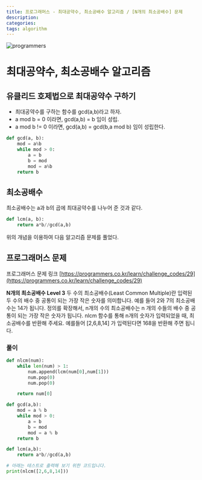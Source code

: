 ```yaml
---
title: 프로그래머스 - 최대공약수, 최소공배수 알고리즘 / [N개의 최소공배수] 문제
description: 
categories: 
tags: algorithm
---
```


![programmers](https://cdn-images-1.medium.com/max/1600/0*eSOR5yBEIfPZF6Xq.)

# 최대공약수, 최소공배수 알고리즘

## 유클리드 호제법으로 최대공약수 구하기

* 최대공약수를 구하는 함수를 ​​​​gcd(a,b)라고 하자.
* a mod b = 0​ 이라면, ​gcd(a,b) = b 임이 성립.
* a mod b != 0 ​이라면,  gcd(a,b) = gcd(b,a mod b)​ 임이 성립한다.

```python
def gcd(a, b):
    mod = a%b
    while mod > 0:
        a = b
        b = mod
        mod = a%b
    return b
```

## 최소공배수

최소공배수는 a과 b의 곱에 최대공약수를 나누어 준 것과 같다.

```python
def lcm(a, b):
    return a*b//gcd(a,b)
```

위의 개념을 이용하여 다음 알고리즘 문제를 풀었다.

## 프로그래머스 문제

프로그래머스 문제 링크 [https://programmers.co.kr/learn/challenge_codes/29](https://programmers.co.kr/learn/challenge_codes/29)

**N개의 최소공배수 Level 3**
두 수의 최소공배수(Least Common Multiple)란 입력된 두 수의 배수 중 공통이 되는 가장 작은 숫자를 의미합니다. 예를 들어 2와 7의 최소공배수는 14가 됩니다. 정의를 확장해서, n개의 수의 최소공배수는 n 개의 수들의 배수 중 공통이 되는 가장 작은 숫자가 됩니다. nlcm 함수를 통해 n개의 숫자가 입력되었을 때, 최소공배수를 반환해 주세요. 예를들어 [2,6,8,14] 가 입력된다면 168을 반환해 주면 됩니다.  

### 풀이

```python
def nlcm(num):
    while len(num) > 1:
        num.append(lcm(num[0],num[1]))
        num.pop(0)
        num.pop(0)

    return num[0]

def gcd(a,b):
    mod = a % b
    while mod > 0:
        a = b
        b = mod
        mod = a % b
    return b

def lcm(a,b):
    return a*b//gcd(a,b)

# 아래는 테스트로 출력해 보기 위한 코드입니다.
print(nlcm([2,6,8,14]))
```